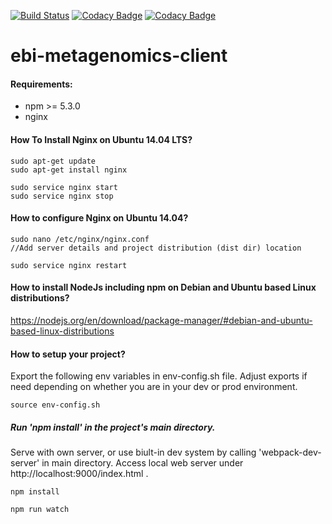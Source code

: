 [![Build Status](https://travis-ci.org/EBI-Metagenomics/ebi-metagenomics-client.svg?branch=master)](https://travis-ci.org/EBI-Metagenomics/ebi-metagenomics-client)
[![Codacy Badge](https://api.codacy.com/project/badge/Coverage/a6b6fad49bc34f10b3498086faacbde6)](https://www.codacy.com/app/mb1069/ebi-metagenomics-client?utm_source=github.com&utm_medium=referral&utm_content=EBI-Metagenomics/ebi-metagenomics-client&utm_campaign=Badge_Coverage)
[![Codacy Badge](https://api.codacy.com/project/badge/Grade/a6b6fad49bc34f10b3498086faacbde6)](https://www.codacy.com/app/mb1069/ebi-metagenomics-client?utm_source=github.com&amp;utm_medium=referral&amp;utm_content=EBI-Metagenomics/ebi-metagenomics-client&amp;utm_campaign=Badge_Grade)
 # ebi-metagenomics-client
#### Requirements:
 - npm >= 5.3.0
 - nginx
 
#### How To Install Nginx on Ubuntu 14.04 LTS?

```
sudo apt-get update
sudo apt-get install nginx

sudo service nginx start
sudo service nginx stop
```

#### How to configure Nginx on Ubuntu 14.04?

```
sudo nano /etc/nginx/nginx.conf
//Add server details and project distribution (dist dir) location

sudo service nginx restart
```


#### How to install NodeJs including npm on Debian and Ubuntu based Linux distributions?
https://nodejs.org/en/download/package-manager/#debian-and-ubuntu-based-linux-distributions

#### How to setup your project?
Export the following env variables in env-config.sh file. Adjust exports if need depending on whether you are in your dev or
prod environment.

```
source env-config.sh
```

##### Run 'npm install' in the project's main directory.
 Serve with own server, or use biult-in dev system by calling 'webpack-dev-server' in main directory.
 Access local web server under http://localhost:9000/index.html .
```
npm install

npm run watch
```
